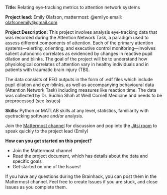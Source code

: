 **Title:** Relating eye-tracking metrics to attention network systems

**Project lead:** Emily Olafson, mattermost: @emilyo email: olafsonemily@gmail.com

**Project Description:** This project involves analysis eye-tracking data that was recorded during the Attention Network Task, a paradigm used to assess different components of attention. Each of the primary attention systems—alerting, orienting, and executive control monitoring—involves salient autonomic correlates as evidenced by changes in reactive pupil dilation and blinks. The goal of the project will be to understand how physiological correlates of attention vary in healthy individuals and in patients with traumatic brain injury (TBI).

The data consists of EEG outputs in the form of .edf files which include pupil dilation and eye-blinks, as well as accompanying behavioural data (Attention Network Task) including measures like reaction time. The data was collected by Dr. Sudhin Shah at Weill Cornell Medicine and needs to be preprocessed (see Issues)

**Skills:** Python or MATLAB skills at any level, statistics, familiarity with eyetracking software and/or analysis.

Join the [Mattermost channel](https://mattermost.brainhack.org/brainhack/channels/eyetracking-project) for discussion and pop into the [Jitsi room](https://meet.jit.si/EyeTrackingProject) to speak quickly to the project lead (Emily)

**How can you get started on this project?**
- Join the Mattermost channel
- Read the project document, which has details about the data and specific goals
- Get started on one of the Issues! 

If you have any questions during the Brainhack, you can post them in the Mattermost channel. Feel free to create Issues if you are stuck, and close Issues as you complete them.
